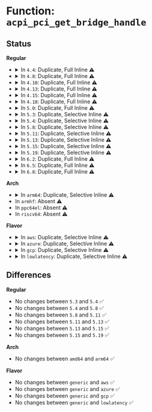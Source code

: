 # Function: <code>acpi_pci_get_bridge_handle</code>

## Status
<b>Regular</b>
<ul>
<li>
<details>
<summary>In <code>4.4</code>: Duplicate, Full Inline ⚠️</summary>

**Collision:** Static Duplication

**Inline:** Full

**Transformation:** False

**Instances:**

```
In drivers/pci/hotplug/acpi_pcihp.c (ffffffff8144e93b)
Location: include/linux/pci-acpi.h:38
Inline: True
Inline callers:
  - drivers/pci/hotplug/acpi_pcihp.c:acpi_get_hp_hw_control_from_firmware
  - drivers/pci/hotplug/acpi_pcihp.c:acpi_pci_check_ejectable
```
```
In drivers/pci/pci-acpi.c (ffffffff81457927)
Location: include/linux/pci-acpi.h:38
Inline: True
Inline callers:
  - drivers/pci/pci-acpi.c:pci_get_hp_params
```
```
In drivers/xen/pci.c (ffffffff814d1a2f)
Location: include/linux/pci-acpi.h:38
Inline: True
```
</details>
</li>
<li>
<details>
<summary>In <code>4.8</code>: Duplicate, Full Inline ⚠️</summary>

**Collision:** Static Duplication

**Inline:** Full

**Transformation:** False

**Instances:**

```
In drivers/pci/hotplug/acpi_pcihp.c (ffffffff8149b542)
Location: include/linux/pci-acpi.h:40
Inline: True
Inline callers:
  - drivers/pci/hotplug/acpi_pcihp.c:acpi_pci_check_ejectable
  - drivers/pci/hotplug/acpi_pcihp.c:acpi_get_hp_hw_control_from_firmware
```
```
In drivers/pci/pci-acpi.c (ffffffff814a4567)
Location: include/linux/pci-acpi.h:40
Inline: True
Inline callers:
  - drivers/pci/pci-acpi.c:pci_get_hp_params
```
```
In drivers/xen/pci.c (ffffffff81522707)
Location: include/linux/pci-acpi.h:40
Inline: True
```
</details>
</li>
<li>
<details>
<summary>In <code>4.10</code>: Duplicate, Full Inline ⚠️</summary>

**Collision:** Static Duplication

**Inline:** Full

**Transformation:** False

**Instances:**

```
In drivers/pci/hotplug/acpi_pcihp.c (ffffffff814bd122)
Location: include/linux/pci-acpi.h:42
Inline: True
Inline callers:
  - drivers/pci/hotplug/acpi_pcihp.c:acpi_pci_check_ejectable
  - drivers/pci/hotplug/acpi_pcihp.c:acpi_get_hp_hw_control_from_firmware
```
```
In drivers/pci/pci-acpi.c (ffffffff814c6377)
Location: include/linux/pci-acpi.h:42
Inline: True
Inline callers:
  - drivers/pci/pci-acpi.c:pci_get_hp_params
```
```
In drivers/xen/pci.c (ffffffff8154ebe7)
Location: include/linux/pci-acpi.h:42
Inline: True
```
</details>
</li>
<li>
<details>
<summary>In <code>4.13</code>: Duplicate, Full Inline ⚠️</summary>

**Collision:** Static Duplication

**Inline:** Full

**Transformation:** False

**Instances:**

```
In drivers/pci/hotplug/acpi_pcihp.c (ffffffff814c78f2)
Location: include/linux/pci-acpi.h:42
Inline: True
Inline callers:
  - drivers/pci/hotplug/acpi_pcihp.c:acpi_pci_check_ejectable
  - drivers/pci/hotplug/acpi_pcihp.c:acpi_get_hp_hw_control_from_firmware
```
```
In drivers/pci/pci-acpi.c (ffffffff814d0220)
Location: include/linux/pci-acpi.h:42
Inline: True
Inline callers:
  - drivers/pci/pci-acpi.c:pci_get_hp_params
```
```
In drivers/xen/pci.c (ffffffff81563171)
Location: include/linux/pci-acpi.h:42
Inline: True
```
</details>
</li>
<li>
<details>
<summary>In <code>4.15</code>: Duplicate, Full Inline ⚠️</summary>

**Collision:** Static Duplication

**Inline:** Full

**Transformation:** False

**Instances:**

```
In drivers/pci/hotplug/acpi_pcihp.c (ffffffff81507e92)
Location: include/linux/pci-acpi.h:43
Inline: True
Inline callers:
  - drivers/pci/hotplug/acpi_pcihp.c:acpi_pci_check_ejectable
  - drivers/pci/hotplug/acpi_pcihp.c:acpi_get_hp_hw_control_from_firmware
```
```
In drivers/pci/pci-acpi.c (ffffffff81510460)
Location: include/linux/pci-acpi.h:43
Inline: True
Inline callers:
  - drivers/pci/pci-acpi.c:pci_get_hp_params
```
```
In drivers/xen/pci.c (ffffffff815c7625)
Location: include/linux/pci-acpi.h:43
Inline: True
```
</details>
</li>
<li>
<details>
<summary>In <code>4.18</code>: Duplicate, Full Inline ⚠️</summary>

**Collision:** Static Duplication

**Inline:** Full

**Transformation:** False

**Instances:**

```
In drivers/pci/hotplug/acpi_pcihp.c (ffffffff81538d72)
Location: include/linux/pci-acpi.h:43
Inline: True
Inline callers:
  - drivers/pci/hotplug/acpi_pcihp.c:acpi_pci_check_ejectable
  - drivers/pci/hotplug/acpi_pcihp.c:acpi_get_hp_hw_control_from_firmware
```
```
In drivers/pci/pci-acpi.c (ffffffff815455e4)
Location: include/linux/pci-acpi.h:43
Inline: True
Inline callers:
  - drivers/pci/pci-acpi.c:pci_get_hp_params
```
```
In drivers/xen/pci.c (ffffffff815ffee7)
Location: include/linux/pci-acpi.h:43
Inline: True
```
</details>
</li>
<li>
<details>
<summary>In <code>5.0</code>: Duplicate, Full Inline ⚠️</summary>

**Collision:** Static Duplication

**Inline:** Full

**Transformation:** False

**Instances:**

```
In drivers/pci/pci-acpi.c (ffffffff8154161f)
Location: include/linux/pci-acpi.h:43
Inline: True
Inline callers:
  - drivers/pci/pci-acpi.c:pci_get_hp_params
```
```
In drivers/pci/hotplug/acpi_pcihp.c (ffffffff81550102)
Location: include/linux/pci-acpi.h:43
Inline: True
Inline callers:
  - drivers/pci/hotplug/acpi_pcihp.c:acpi_pci_check_ejectable
  - drivers/pci/hotplug/acpi_pcihp.c:acpi_get_hp_hw_control_from_firmware
```
```
In drivers/xen/pci.c (ffffffff8161afb7)
Location: include/linux/pci-acpi.h:43
Inline: True
```
</details>
</li>
<li>
<details>
<summary>In <code>5.3</code>: Duplicate, Selective Inline ⚠️</summary>

```c
acpi_handle acpi_pci_get_bridge_handle(struct pci_bus *pbus);
```

**Collision:** Static Duplication

**Inline:** Selective

**Transformation:** False

**Instances:**

```
In drivers/pci/pci-acpi.c (ffffffff8157151b)
Location: include/linux/pci-acpi.h:43
Inline: True
Inline callers:
  - drivers/pci/pci-acpi.c:pci_acpi_program_hp_params
```
```
In drivers/pci/hotplug/acpi_pcihp.c (ffffffff8157ff52)
Location: include/linux/pci-acpi.h:43
Inline: True
Inline callers:
  - drivers/pci/hotplug/acpi_pcihp.c:acpi_pci_check_ejectable
Direct callers:
  - drivers/pci/hotplug/acpi_pcihp.c:acpi_get_hp_hw_control_from_firmware
```
```
In drivers/xen/pci.c (ffffffff8164ecca)
Location: include/linux/pci-acpi.h:43
Inline: True
```
**Symbols:**

```
ffffffff8157fb70-ffffffff8157fbbd: acpi_pci_get_bridge_handle (STB_LOCAL)
```
</details>
</li>
<li>
<details>
<summary>In <code>5.4</code>: Duplicate, Selective Inline ⚠️</summary>

```c
acpi_handle acpi_pci_get_bridge_handle(struct pci_bus *pbus);
```

**Collision:** Static Duplication

**Inline:** Selective

**Transformation:** False

**Instances:**

```
In drivers/pci/pci-acpi.c (ffffffff815928c7)
Location: include/linux/pci-acpi.h:43
Inline: True
Inline callers:
  - drivers/pci/pci-acpi.c:pci_acpi_program_hp_params
```
```
In drivers/pci/hotplug/acpi_pcihp.c (ffffffff815a1992)
Location: include/linux/pci-acpi.h:43
Inline: True
Inline callers:
  - drivers/pci/hotplug/acpi_pcihp.c:acpi_pci_check_ejectable
Direct callers:
  - drivers/pci/hotplug/acpi_pcihp.c:acpi_get_hp_hw_control_from_firmware
```
```
In drivers/xen/pci.c (ffffffff816711a8)
Location: include/linux/pci-acpi.h:43
Inline: True
Inline callers:
  - drivers/xen/pci.c:xen_add_device
```
**Symbols:**

```
ffffffff815a15b0-ffffffff815a15fd: acpi_pci_get_bridge_handle (STB_LOCAL)
```
</details>
</li>
<li>
<details>
<summary>In <code>5.8</code>: Duplicate, Selective Inline ⚠️</summary>

```c
acpi_handle acpi_pci_get_bridge_handle(struct pci_bus *pbus);
```

**Collision:** Static Duplication

**Inline:** Selective

**Transformation:** False

**Instances:**

```
In drivers/pci/pci-acpi.c (ffffffff81641313)
Location: include/linux/pci-acpi.h:43
Inline: True
Inline callers:
  - drivers/pci/pci-acpi.c:pci_acpi_program_hp_params
```
```
In drivers/pci/hotplug/acpi_pcihp.c (ffffffff8164a322)
Location: include/linux/pci-acpi.h:43
Inline: True
Inline callers:
  - drivers/pci/hotplug/acpi_pcihp.c:acpi_pci_check_ejectable
Direct callers:
  - drivers/pci/hotplug/acpi_pcihp.c:acpi_get_hp_hw_control_from_firmware
```
```
In drivers/xen/pci.c (ffffffff8172180e)
Location: include/linux/pci-acpi.h:43
Inline: True
Inline callers:
  - drivers/xen/pci.c:xen_add_device
```
**Symbols:**

```
ffffffff81649f50-ffffffff81649fa3: acpi_pci_get_bridge_handle (STB_LOCAL)
```
</details>
</li>
<li>
<details>
<summary>In <code>5.11</code>: Duplicate, Selective Inline ⚠️</summary>

```c
acpi_handle acpi_pci_get_bridge_handle(struct pci_bus *pbus);
```

**Collision:** Static Duplication

**Inline:** Selective

**Transformation:** False

**Instances:**

```
In drivers/pci/pci-acpi.c (ffffffff81667803)
Location: include/linux/pci-acpi.h:43
Inline: True
Inline callers:
  - drivers/pci/pci-acpi.c:pci_acpi_program_hp_params
```
```
In drivers/pci/hotplug/acpi_pcihp.c (ffffffff8166ec12)
Location: include/linux/pci-acpi.h:43
Inline: True
Inline callers:
  - drivers/pci/hotplug/acpi_pcihp.c:acpi_pci_check_ejectable
Direct callers:
  - drivers/pci/hotplug/acpi_pcihp.c:acpi_get_hp_hw_control_from_firmware
```
```
In drivers/xen/pci.c (ffffffff8173e4e4)
Location: include/linux/pci-acpi.h:43
Inline: True
Inline callers:
  - drivers/xen/pci.c:xen_add_device
```
**Symbols:**

```
ffffffff8166e840-ffffffff8166e893: acpi_pci_get_bridge_handle (STB_LOCAL)
```
</details>
</li>
<li>
<details>
<summary>In <code>5.13</code>: Duplicate, Selective Inline ⚠️</summary>

```c
acpi_handle acpi_pci_get_bridge_handle(struct pci_bus *pbus);
```

**Collision:** Static Duplication

**Inline:** Selective

**Transformation:** False

**Instances:**

```
In drivers/pci/pci-acpi.c (ffffffff81649c70)
Location: include/linux/pci-acpi.h:43
Inline: True
Inline callers:
  - drivers/pci/pci-acpi.c:pci_acpi_program_hp_params
```
```
In drivers/pci/hotplug/acpi_pcihp.c (ffffffff81651152)
Location: include/linux/pci-acpi.h:43
Inline: True
Inline callers:
  - drivers/pci/hotplug/acpi_pcihp.c:acpi_pci_check_ejectable
Direct callers:
  - drivers/pci/hotplug/acpi_pcihp.c:acpi_get_hp_hw_control_from_firmware
```
```
In drivers/xen/pci.c (ffffffff81722000)
Location: include/linux/pci-acpi.h:43
Inline: True
Inline callers:
  - drivers/xen/pci.c:xen_add_device
```
**Symbols:**

```
ffffffff81650d90-ffffffff81650de3: acpi_pci_get_bridge_handle (STB_LOCAL)
```
</details>
</li>
<li>
<details>
<summary>In <code>5.15</code>: Duplicate, Selective Inline ⚠️</summary>

```c
acpi_handle acpi_pci_get_bridge_handle(struct pci_bus *pbus);
```

**Collision:** Static Duplication

**Inline:** Selective

**Transformation:** False

**Instances:**

```
In drivers/pci/pci-acpi.c (ffffffff816bb740)
Location: include/linux/pci-acpi.h:43
Inline: True
Inline callers:
  - drivers/pci/pci-acpi.c:pci_acpi_program_hp_params
```
```
In drivers/pci/hotplug/acpi_pcihp.c (ffffffff816c2e92)
Location: include/linux/pci-acpi.h:43
Inline: True
Inline callers:
  - drivers/pci/hotplug/acpi_pcihp.c:acpi_pci_check_ejectable
Direct callers:
  - drivers/pci/hotplug/acpi_pcihp.c:acpi_get_hp_hw_control_from_firmware
```
```
In drivers/xen/pci.c (ffffffff817a0e3e)
Location: include/linux/pci-acpi.h:43
Inline: True
Inline callers:
  - drivers/xen/pci.c:xen_add_device
```
**Symbols:**

```
ffffffff816c2ad0-ffffffff816c2b23: acpi_pci_get_bridge_handle (STB_LOCAL)
```
</details>
</li>
<li>
<details>
<summary>In <code>5.19</code>: Duplicate, Selective Inline ⚠️</summary>

```c
acpi_handle acpi_pci_get_bridge_handle(struct pci_bus *pbus);
```

**Collision:** Static Duplication

**Inline:** Selective

**Transformation:** False

**Instances:**

```
In drivers/pci/pci-acpi.c (ffffffff817dfa24)
Location: include/linux/pci-acpi.h:43
Inline: True
Inline callers:
  - drivers/pci/pci-acpi.c:pci_acpi_program_hp_params
```
```
In drivers/pci/hotplug/acpi_pcihp.c (ffffffff817e88bf)
Location: include/linux/pci-acpi.h:43
Inline: True
Inline callers:
  - drivers/pci/hotplug/acpi_pcihp.c:acpi_pci_check_ejectable
Direct callers:
  - drivers/pci/hotplug/acpi_pcihp.c:acpi_get_hp_hw_control_from_firmware
```
```
In drivers/xen/pci.c (ffffffff818dac91)
Location: include/linux/pci-acpi.h:43
Inline: True
Inline callers:
  - drivers/xen/pci.c:xen_add_device
```
**Symbols:**

```
ffffffff817e84e0-ffffffff817e854b: acpi_pci_get_bridge_handle (STB_LOCAL)
```
</details>
</li>
<li>
<details>
<summary>In <code>6.2</code>: Duplicate, Full Inline ⚠️</summary>

**Collision:** Static Duplication

**Inline:** Full

**Transformation:** False

**Instances:**

```
In drivers/pci/pci-acpi.c (ffffffff81902894)
Location: include/linux/pci-acpi.h:43
Inline: True
Inline callers:
  - drivers/pci/pci-acpi.c:pci_acpi_program_hp_params
```
```
In drivers/pci/hotplug/acpi_pcihp.c (ffffffff8190e25f)
Location: include/linux/pci-acpi.h:43
Inline: True
Inline callers:
  - drivers/pci/hotplug/acpi_pcihp.c:acpi_pci_check_ejectable
  - drivers/pci/hotplug/acpi_pcihp.c:acpi_get_hp_hw_control_from_firmware
```
```
In drivers/xen/pci.c (ffffffff81a2dc61)
Location: include/linux/pci-acpi.h:43
Inline: True
Inline callers:
  - drivers/xen/pci.c:xen_add_device
```
</details>
</li>
<li>
<details>
<summary>In <code>6.5</code>: Duplicate, Full Inline ⚠️</summary>

**Collision:** Static Duplication

**Inline:** Full

**Transformation:** False

**Instances:**

```
In drivers/pci/pci-acpi.c (ffffffff81945f24)
Location: include/linux/pci-acpi.h:43
Inline: True
Inline callers:
  - drivers/pci/pci-acpi.c:pci_acpi_program_hp_params
```
```
In drivers/pci/hotplug/acpi_pcihp.c (ffffffff819518df)
Location: include/linux/pci-acpi.h:43
Inline: True
Inline callers:
  - drivers/pci/hotplug/acpi_pcihp.c:acpi_pci_check_ejectable
  - drivers/pci/hotplug/acpi_pcihp.c:acpi_get_hp_hw_control_from_firmware
```
```
In drivers/xen/pci.c (ffffffff81a77401)
Location: include/linux/pci-acpi.h:43
Inline: True
Inline callers:
  - drivers/xen/pci.c:xen_add_device
```
</details>
</li>
<li>
<details>
<summary>In <code>6.8</code>: Duplicate, Full Inline ⚠️</summary>

**Collision:** Static Duplication

**Inline:** Full

**Transformation:** False

**Instances:**

```
In drivers/pci/pci-acpi.c (ffffffff8198f254)
Location: include/linux/pci-acpi.h:43
Inline: True
Inline callers:
  - drivers/pci/pci-acpi.c:pci_acpi_program_hp_params
```
```
In drivers/pci/hotplug/acpi_pcihp.c (ffffffff8199ad3f)
Location: include/linux/pci-acpi.h:43
Inline: True
Inline callers:
  - drivers/pci/hotplug/acpi_pcihp.c:acpi_pci_check_ejectable
  - drivers/pci/hotplug/acpi_pcihp.c:acpi_get_hp_hw_control_from_firmware
```
```
In drivers/xen/pci.c (ffffffff81ac9611)
Location: include/linux/pci-acpi.h:43
Inline: True
Inline callers:
  - drivers/xen/pci.c:xen_add_device
```
</details>
</li>
</ul>
<b>Arch</b>
<ul>
<li>
<details>
<summary>In <code>arm64</code>: Duplicate, Selective Inline ⚠️</summary>

```c
acpi_handle acpi_pci_get_bridge_handle(struct pci_bus *pbus);
```

**Collision:** Static Duplication

**Inline:** Selective

**Transformation:** False

**Instances:**

```
In drivers/pci/pci-acpi.c (ffff8000106f8868)
Location: include/linux/pci-acpi.h:43
Inline: True
Inline callers:
  - drivers/pci/pci-acpi.c:pci_acpi_program_hp_params
```
```
In drivers/pci/hotplug/acpi_pcihp.c (ffff80001070a154)
Location: include/linux/pci-acpi.h:43
Inline: True
Inline callers:
  - drivers/pci/hotplug/acpi_pcihp.c:acpi_pci_check_ejectable
Direct callers:
  - drivers/pci/hotplug/acpi_pcihp.c:acpi_get_hp_hw_control_from_firmware
```
```
In drivers/xen/pci.c (ffff80001083c718)
Location: include/linux/pci-acpi.h:43
Inline: True
```
**Symbols:**

```
ffff800010709cc0-ffff800010709d2c: acpi_pci_get_bridge_handle (STB_LOCAL)
```
</details>
</li>
<li>
In <code>armhf</code>: Absent ⚠️
</li>
<li>
In <code>ppc64el</code>: Absent ⚠️
</li>
<li>
In <code>riscv64</code>: Absent ⚠️
</li>
</ul>
<b>Flavor</b>
<ul>
<li>
<details>
<summary>In <code>aws</code>: Duplicate, Selective Inline ⚠️</summary>

```c
acpi_handle acpi_pci_get_bridge_handle(struct pci_bus *pbus);
```

**Collision:** Static Duplication

**Inline:** Selective

**Transformation:** False

**Instances:**

```
In drivers/pci/pci-acpi.c (ffffffff81586757)
Location: include/linux/pci-acpi.h:43
Inline: True
Inline callers:
  - drivers/pci/pci-acpi.c:pci_acpi_program_hp_params
```
```
In drivers/pci/hotplug/acpi_pcihp.c (ffffffff815951a2)
Location: include/linux/pci-acpi.h:43
Inline: True
Inline callers:
  - drivers/pci/hotplug/acpi_pcihp.c:acpi_pci_check_ejectable
Direct callers:
  - drivers/pci/hotplug/acpi_pcihp.c:acpi_get_hp_hw_control_from_firmware
```
```
In drivers/xen/pci.c (ffffffff81637268)
Location: include/linux/pci-acpi.h:43
Inline: True
Inline callers:
  - drivers/xen/pci.c:xen_add_device
```
**Symbols:**

```
ffffffff81594dc0-ffffffff81594e0d: acpi_pci_get_bridge_handle (STB_LOCAL)
```
</details>
</li>
<li>
<details>
<summary>In <code>azure</code>: Duplicate, Selective Inline ⚠️</summary>

```c
acpi_handle acpi_pci_get_bridge_handle(struct pci_bus *pbus);
```

**Collision:** Static Duplication

**Inline:** Selective

**Transformation:** False

**Instances:**

```
In drivers/pci/pci-acpi.c (ffffffff81575527)
Location: include/linux/pci-acpi.h:43
Inline: True
Inline callers:
  - drivers/pci/pci-acpi.c:pci_acpi_program_hp_params
```
```
In drivers/pci/hotplug/acpi_pcihp.c (ffffffff81584332)
Location: include/linux/pci-acpi.h:43
Inline: True
Inline callers:
  - drivers/pci/hotplug/acpi_pcihp.c:acpi_pci_check_ejectable
Direct callers:
  - drivers/pci/hotplug/acpi_pcihp.c:acpi_get_hp_hw_control_from_firmware
```
**Symbols:**

```
ffffffff81583f50-ffffffff81583f9d: acpi_pci_get_bridge_handle (STB_LOCAL)
```
</details>
</li>
<li>
<details>
<summary>In <code>gcp</code>: Duplicate, Selective Inline ⚠️</summary>

```c
acpi_handle acpi_pci_get_bridge_handle(struct pci_bus *pbus);
```

**Collision:** Static Duplication

**Inline:** Selective

**Transformation:** False

**Instances:**

```
In drivers/pci/pci-acpi.c (ffffffff81586617)
Location: include/linux/pci-acpi.h:43
Inline: True
Inline callers:
  - drivers/pci/pci-acpi.c:pci_acpi_program_hp_params
```
```
In drivers/pci/hotplug/acpi_pcihp.c (ffffffff815956e2)
Location: include/linux/pci-acpi.h:43
Inline: True
Inline callers:
  - drivers/pci/hotplug/acpi_pcihp.c:acpi_pci_check_ejectable
Direct callers:
  - drivers/pci/hotplug/acpi_pcihp.c:acpi_get_hp_hw_control_from_firmware
```
```
In drivers/xen/pci.c (ffffffff81664fe8)
Location: include/linux/pci-acpi.h:43
Inline: True
Inline callers:
  - drivers/xen/pci.c:xen_add_device
```
**Symbols:**

```
ffffffff81595300-ffffffff8159534d: acpi_pci_get_bridge_handle (STB_LOCAL)
```
</details>
</li>
<li>
<details>
<summary>In <code>lowlatency</code>: Duplicate, Selective Inline ⚠️</summary>

```c
acpi_handle acpi_pci_get_bridge_handle(struct pci_bus *pbus);
```

**Collision:** Static Duplication

**Inline:** Selective

**Transformation:** False

**Instances:**

```
In drivers/pci/pci-acpi.c (ffffffff815a0ac7)
Location: include/linux/pci-acpi.h:43
Inline: True
Inline callers:
  - drivers/pci/pci-acpi.c:pci_acpi_program_hp_params
```
```
In drivers/pci/hotplug/acpi_pcihp.c (ffffffff815afb62)
Location: include/linux/pci-acpi.h:43
Inline: True
Inline callers:
  - drivers/pci/hotplug/acpi_pcihp.c:acpi_pci_check_ejectable
Direct callers:
  - drivers/pci/hotplug/acpi_pcihp.c:acpi_get_hp_hw_control_from_firmware
```
```
In drivers/xen/pci.c (ffffffff8167f598)
Location: include/linux/pci-acpi.h:43
Inline: True
Inline callers:
  - drivers/xen/pci.c:xen_add_device
```
**Symbols:**

```
ffffffff815af780-ffffffff815af7cd: acpi_pci_get_bridge_handle (STB_LOCAL)
```
</details>
</li>
</ul>

## Differences
<b>Regular</b>
<ul>
<li>
No changes between <code>5.3</code> and <code>5.4</code> ✅
</li>
<li>
No changes between <code>5.4</code> and <code>5.8</code> ✅
</li>
<li>
No changes between <code>5.8</code> and <code>5.11</code> ✅
</li>
<li>
No changes between <code>5.11</code> and <code>5.13</code> ✅
</li>
<li>
No changes between <code>5.13</code> and <code>5.15</code> ✅
</li>
<li>
No changes between <code>5.15</code> and <code>5.19</code> ✅
</li>
</ul>
<b>Arch</b>
<ul>
<li>
No changes between <code>amd64</code> and <code>arm64</code> ✅
</li>
</ul>
<b>Flavor</b>
<ul>
<li>
No changes between <code>generic</code> and <code>aws</code> ✅
</li>
<li>
No changes between <code>generic</code> and <code>azure</code> ✅
</li>
<li>
No changes between <code>generic</code> and <code>gcp</code> ✅
</li>
<li>
No changes between <code>generic</code> and <code>lowlatency</code> ✅
</li>
</ul>
